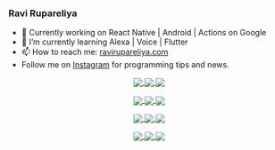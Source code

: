### Ravi Rupareliya

- 🔭 Currently working on React Native | Android | Actions on Google
- 🌱 I’m currently learning Alexa | Voice | Flutter
- 📫 How to reach me: [ravirupareliya.com](https://ravirupareliya.com)
- Follow me on [Instagram](https://www.instagram.com/ravi.rupareliya/) for programming tips and news.

<a href="https://www.instagram.com/ravi.rupareliya/" target="_blank">
<!-- insta-feed:START-->
<p align="center">
<img align="center" src=https://scontent-ort2-1.cdninstagram.com/v/t51.2885-15/e35/s150x150/241172230_146598524308348_2627229086716801357_n.jpg?_nc_ht=scontent-ort2-1.cdninstagram.com&_nc_cat=104&_nc_ohc=uAA8cJjYrZ0AX-LgFwC&edm=ABfd0MgBAAAA&ccb=7-4&oh=d46d3e2294ed52693420905c97f90383&oe=6197B20D&_nc_sid=7bff83 />
<img align="center" src=https://scontent-ort2-1.cdninstagram.com/v/t51.2885-15/e35/s150x150/122425343_1572645589603046_1626634953961554534_n.jpg?_nc_ht=scontent-ort2-1.cdninstagram.com&_nc_cat=102&_nc_ohc=sSr4mA_QKAIAX-0tzgb&edm=ABfd0MgBAAAA&ccb=7-4&oh=d89d3150fc58a99229d261778f80aa33&oe=6198AD01&_nc_sid=7bff83 />
<img align="center" src=https://scontent-ort2-1.cdninstagram.com/v/t51.2885-15/e35/s150x150/119738360_171946631175661_8308691936849414239_n.jpg?_nc_ht=scontent-ort2-1.cdninstagram.com&_nc_cat=101&_nc_ohc=4CD96iTHn5MAX9mXicB&edm=ABfd0MgBAAAA&ccb=7-4&oh=efed510142f7d3a9b48318d186b962d8&oe=6197A91D&_nc_sid=7bff83 />
</p>
<p align="center">
<img align="center" src=https://scontent-ort2-1.cdninstagram.com/v/t51.2885-15/e35/s150x150/119471335_3325605627530848_5783608158621298966_n.jpg?_nc_ht=scontent-ort2-1.cdninstagram.com&_nc_cat=104&_nc_ohc=mui_AsnBYqwAX90nORX&edm=ABfd0MgBAAAA&ccb=7-4&oh=094bd414ff6f035019fab388d027bb19&oe=619825C1&_nc_sid=7bff83 />
<img align="center" src=https://scontent-ort2-1.cdninstagram.com/v/t51.2885-15/e35/s150x150/118735524_155532192843864_2438830621806811548_n.jpg?_nc_ht=scontent-ort2-1.cdninstagram.com&_nc_cat=100&_nc_ohc=ZST_l2UOP2MAX_rE_au&edm=ABfd0MgBAAAA&ccb=7-4&oh=c22db37ff12a0afb2268cf15acf14eca&oe=6197EC6E&_nc_sid=7bff83 />
<img align="center" src=https://scontent-ort2-1.cdninstagram.com/v/t51.2885-15/e35/s150x150/118358282_793232521422249_4194198869826492121_n.jpg?_nc_ht=scontent-ort2-1.cdninstagram.com&_nc_cat=109&_nc_ohc=_WqU7oZ20yYAX-LERIm&edm=ABfd0MgBAAAA&ccb=7-4&oh=6a0b56bccee36facae66d71bd1c95d00&oe=6198B77C&_nc_sid=7bff83 />
</p>
<p align="center">
<img align="center" src=https://scontent-ort2-1.cdninstagram.com/v/t51.2885-15/e35/s150x150/118083536_653646245259286_4437462516989252087_n.jpg?_nc_ht=scontent-ort2-1.cdninstagram.com&_nc_cat=110&_nc_ohc=iHL9OxnFkY8AX_KQLtm&edm=ABfd0MgBAAAA&ccb=7-4&oh=c14277fc854c756d354a6d813c057b15&oe=61972CDC&_nc_sid=7bff83 />
<img align="center" src=https://scontent-ort2-1.cdninstagram.com/v/t51.2885-15/e35/s150x150/118175330_604822603490734_6882222491011634628_n.jpg?_nc_ht=scontent-ort2-1.cdninstagram.com&_nc_cat=110&_nc_ohc=-uyjWT9IWRIAX8wlKhu&edm=ABfd0MgBAAAA&ccb=7-4&oh=71658546e036e9be97796895ccec8996&oe=61975C37&_nc_sid=7bff83 />
<img align="center" src=https://scontent-ort2-1.cdninstagram.com/v/t51.2885-15/e35/s150x150/117801930_118850686597100_8281062695853943386_n.jpg?_nc_ht=scontent-ort2-1.cdninstagram.com&_nc_cat=108&_nc_ohc=fcabyL4JF4UAX-PbMcm&edm=ABfd0MgBAAAA&ccb=7-4&oh=cfd759298986ed97a7aa457700a4e3c3&oe=6197CE00&_nc_sid=7bff83 />
</p>
<p align="center">
<img align="center" src=https://scontent-ort2-1.cdninstagram.com/v/t51.2885-15/e35/s150x150/117867292_2771207523148452_3241414180657952736_n.jpg?_nc_ht=scontent-ort2-1.cdninstagram.com&_nc_cat=100&_nc_ohc=NP8Xb2gSlUwAX8z4SNV&edm=ABfd0MgBAAAA&ccb=7-4&oh=3eb9141dac5496f4c364ece37a65d49d&oe=61976661&_nc_sid=7bff83 />
<img align="center" src=https://scontent-ort2-1.cdninstagram.com/v/t51.2885-15/e35/s150x150/117931678_793632161399712_7562658963115355616_n.jpg?_nc_ht=scontent-ort2-1.cdninstagram.com&_nc_cat=100&_nc_ohc=_i3uJCfopMsAX89mQnI&edm=ABfd0MgBAAAA&ccb=7-4&oh=63afc97483c62f89386341d2b1a88b9a&oe=61976BB7&_nc_sid=7bff83 />
<img align="center" src=https://scontent-ort2-1.cdninstagram.com/v/t51.2885-15/e35/s150x150/117747115_220949032661980_1081920512424702093_n.jpg?_nc_ht=scontent-ort2-1.cdninstagram.com&_nc_cat=104&_nc_ohc=L74nhwG6PfQAX8Jo7xx&edm=ABfd0MgBAAAA&ccb=7-4&oh=83f80be17d921a1bd4cd9a7e10bbb4ca&oe=6198D816&_nc_sid=7bff83 />
</p>

<!-- insta-feed:END-->
</a>
